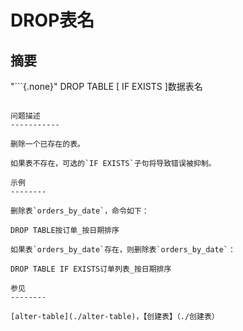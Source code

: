 DROP表名
==========

摘要
--------

"```{.none}"
DROP TABLE [ IF EXISTS ]数据表名
```

问题描述
-----------

删除一个已存在的表。

如果表不存在，可选的`IF EXISTS`子句将导致错误被抑制。

示例
--------

删除表`orders_by_date`，命令如下：

DROP TABLE按订单_按日期排序

如果表`orders_by_date`存在，则删除表`orders_by_date`：

DROP TABLE IF EXISTS订单列表_按日期排序

参见
--------

[alter-table](./alter-table)，【创建表】（./创建表）
